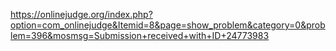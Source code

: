 https://onlinejudge.org/index.php?option=com_onlinejudge&Itemid=8&page=show_problem&category=0&problem=396&mosmsg=Submission+received+with+ID+24773983